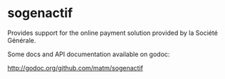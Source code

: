 sogenactif
==========

Provides support for the online payment solution provided by la Société Générale.

Some docs and API documentation available on godoc:

http://godoc.org/github.com/matm/sogenactif


